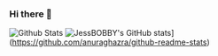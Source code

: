 ### Hi there 👋

<!--
**JessBobby/JessBobby** is a ✨ _special_ ✨ repository because its `README.md` (this file) appears on your GitHub profile.

Here are some ideas to get you started:

- 🔭 I’m currently working on ...
- 🌱 I’m currently learning ...
- 👯 I’m looking to collaborate on ...
- 🤔 I’m looking for help with ...
- 💬 Ask me about ...
- 📫 How to reach me: ...
- 😄 Pronouns: ...
- ⚡ Fun fact: ...
-->
![Github Stats](https://github-readme-stats.vercel.app/api?username=JessBobby&show_icons=true&theme=dark&count_private=true)
![JessBOBBY's GitHub stats](https://github-readme-stats.vercel.app/api?username=JessBobby)](https://github.com/anuraghazra/github-readme-stats)
